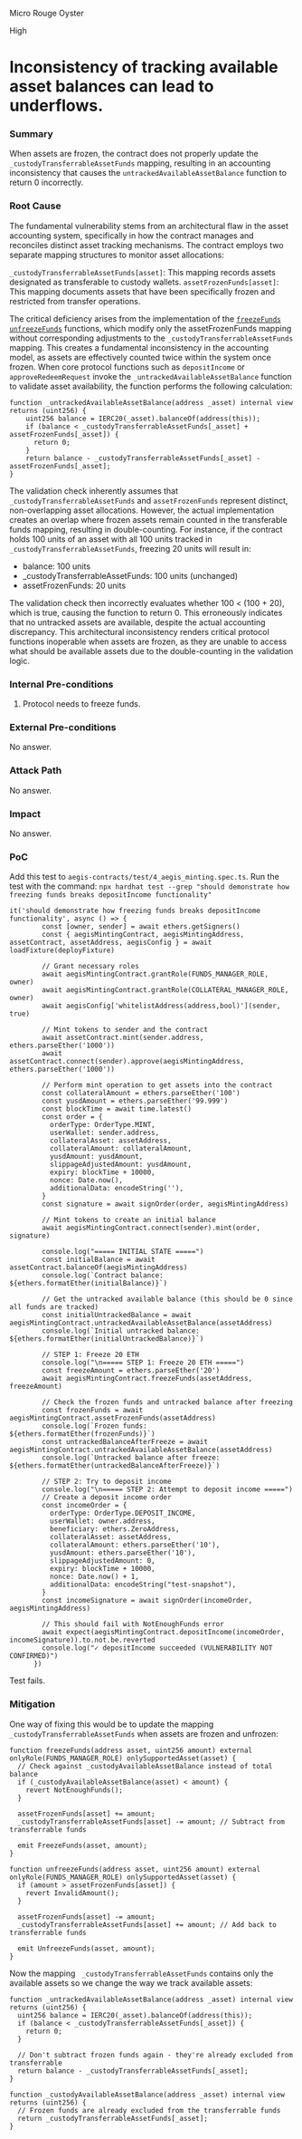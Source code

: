 Micro Rouge Oyster

High

# Inconsistency of tracking available asset balances can lead to underflows.

### Summary

When assets are frozen, the contract does not properly update the `_custodyTransferrableAssetFunds` mapping, resulting in an accounting inconsistency that causes the `untrackedAvailableAssetBalance` function to return 0 incorrectly.

### Root Cause

The fundamental vulnerability stems from an architectural flaw in the asset accounting system, specifically in how the contract manages and reconciles distinct asset tracking mechanisms. The contract employs two separate mapping structures to monitor asset allocations:

`_custodyTransferrableAssetFunds[asset]`: This mapping records assets designated as transferable to custody wallets.
`assetFrozenFunds[asset]`: This mapping documents assets that have been specifically frozen and restricted from transfer operations.

The critical deficiency arises from the implementation of the [`freezeFunds` `unfreezeFunds`](https://github.com/sherlock-audit/2025-04-aegis-op-grant/blob/main/aegis-contracts/contracts/AegisMinting.sol#L605C3-L624C4) functions, which modify only the assetFrozenFunds mapping without corresponding adjustments to the `_custodyTransferrableAssetFunds` mapping. This creates a fundamental inconsistency in the accounting model, as assets are effectively counted twice within the system once frozen.
When core protocol functions such as `depositIncome` or `approveRedeemRequest` invoke the `_untrackedAvailableAssetBalance` function to validate asset availability, the function performs the following calculation:
```solidity
function _untrackedAvailableAssetBalance(address _asset) internal view returns (uint256) {
    uint256 balance = IERC20(_asset).balanceOf(address(this));
    if (balance < _custodyTransferrableAssetFunds[_asset] + assetFrozenFunds[_asset]) {
      return 0;
    }
    return balance - _custodyTransferrableAssetFunds[_asset] - assetFrozenFunds[_asset];
}
```
The validation check inherently assumes that `_custodyTransferrableAssetFunds` and `assetFrozenFunds` represent distinct, non-overlapping asset allocations. However, the actual implementation creates an overlap where frozen assets remain counted in the transferable funds mapping, resulting in double-counting.
For instance, if the contract holds 100 units of an asset with all 100 units tracked in `_custodyTransferrableAssetFunds`, freezing 20 units will result in:

* balance: 100 units
* _custodyTransferrableAssetFunds: 100 units (unchanged)
* assetFrozenFunds: 20 units

The validation check then incorrectly evaluates whether 100 < (100 + 20), which is true, causing the function to return 0. This erroneously indicates that no untracked assets are available, despite the actual accounting discrepancy.
This architectural inconsistency renders critical protocol functions inoperable when assets are frozen, as they are unable to access what should be available assets due to the double-counting in the validation logic.

### Internal Pre-conditions

1. Protocol needs to freeze funds.

### External Pre-conditions

No answer.

### Attack Path

No answer.

### Impact

No answer.

### PoC

Add this test to `aegis-contracts/test/4_aegis_minting.spec.ts`.
Run the test with the command: `npx hardhat test --grep "should demonstrate how freezing funds breaks depositIncome functionality"`

```solidity
it('should demonstrate how freezing funds breaks depositIncome functionality', async () => {
        const [owner, sender] = await ethers.getSigners()
        const { aegisMintingContract, aegisMintingAddress, assetContract, assetAddress, aegisConfig } = await loadFixture(deployFixture)

        // Grant necessary roles
        await aegisMintingContract.grantRole(FUNDS_MANAGER_ROLE, owner)
        await aegisMintingContract.grantRole(COLLATERAL_MANAGER_ROLE, owner)
        await aegisConfig['whitelistAddress(address,bool)'](sender, true)

        // Mint tokens to sender and the contract
        await assetContract.mint(sender.address, ethers.parseEther('1000'))
        await assetContract.connect(sender).approve(aegisMintingAddress, ethers.parseEther('1000'))

        // Perform mint operation to get assets into the contract
        const collateralAmount = ethers.parseEther('100')
        const yusdAmount = ethers.parseEther('99.999')
        const blockTime = await time.latest()
        const order = {
          orderType: OrderType.MINT,
          userWallet: sender.address,
          collateralAsset: assetAddress,
          collateralAmount: collateralAmount,
          yusdAmount: yusdAmount,
          slippageAdjustedAmount: yusdAmount,
          expiry: blockTime + 10000,
          nonce: Date.now(),
          additionalData: encodeString(''),
        }
        const signature = await signOrder(order, aegisMintingAddress)

        // Mint tokens to create an initial balance
        await aegisMintingContract.connect(sender).mint(order, signature)

        console.log("===== INITIAL STATE =====")
        const initialBalance = await assetContract.balanceOf(aegisMintingAddress)
        console.log(`Contract balance: ${ethers.formatEther(initialBalance)}`)

        // Get the untracked available balance (this should be 0 since all funds are tracked)
        const initialUntrackedBalance = await aegisMintingContract.untrackedAvailableAssetBalance(assetAddress)
        console.log(`Initial untracked balance: ${ethers.formatEther(initialUntrackedBalance)}`)

        // STEP 1: Freeze 20 ETH
        console.log("\n===== STEP 1: Freeze 20 ETH =====")
        const freezeAmount = ethers.parseEther('20')
        await aegisMintingContract.freezeFunds(assetAddress, freezeAmount)

        // Check the frozen funds and untracked balance after freezing
        const frozenFunds = await aegisMintingContract.assetFrozenFunds(assetAddress)
        console.log(`Frozen funds: ${ethers.formatEther(frozenFunds)}`)
        const untrackedBalanceAfterFreeze = await aegisMintingContract.untrackedAvailableAssetBalance(assetAddress)
        console.log(`Untracked balance after freeze: ${ethers.formatEther(untrackedBalanceAfterFreeze)}`)

        // STEP 2: Try to deposit income
        console.log("\n===== STEP 2: Attempt to deposit income =====")
        // Create a deposit income order
        const incomeOrder = {
          orderType: OrderType.DEPOSIT_INCOME,
          userWallet: owner.address,
          beneficiary: ethers.ZeroAddress,
          collateralAsset: assetAddress,
          collateralAmount: ethers.parseEther('10'),
          yusdAmount: ethers.parseEther('10'),
          slippageAdjustedAmount: 0,
          expiry: blockTime + 10000,
          nonce: Date.now() + 1,
          additionalData: encodeString("test-snapshot"),
        }
        const incomeSignature = await signOrder(incomeOrder, aegisMintingAddress)

        // This should fail with NotEnoughFunds error
        await expect(aegisMintingContract.depositIncome(incomeOrder, incomeSignature)).to.not.be.reverted
        console.log("✓ depositIncome succeeded (VULNERABILITY NOT CONFIRMED)")
      })
```

Test fails.


### Mitigation

One way of fixing this would be to update the mapping ` _custodyTransferrableAssetFunds` when assets are frozen and unfrozen:
```solidity
function freezeFunds(address asset, uint256 amount) external onlyRole(FUNDS_MANAGER_ROLE) onlySupportedAsset(asset) {
  // Check against _custodyAvailableAssetBalance instead of total balance
  if (_custodyAvailableAssetBalance(asset) < amount) {
    revert NotEnoughFunds();
  }
  
  assetFrozenFunds[asset] += amount;
  _custodyTransferrableAssetFunds[asset] -= amount; // Subtract from transferrable funds
  
  emit FreezeFunds(asset, amount);
}

function unfreezeFunds(address asset, uint256 amount) external onlyRole(FUNDS_MANAGER_ROLE) onlySupportedAsset(asset) {
  if (amount > assetFrozenFunds[asset]) {
    revert InvalidAmount();
  }
  
  assetFrozenFunds[asset] -= amount;
  _custodyTransferrableAssetFunds[asset] += amount; // Add back to transferrable funds
  
  emit UnfreezeFunds(asset, amount);
}
```
Now the mapping ` _custodyTransferrableAssetFunds` contains only the available assets so we change the way we track available assets:
```solidity
function _untrackedAvailableAssetBalance(address _asset) internal view returns (uint256) {
  uint256 balance = IERC20(_asset).balanceOf(address(this));
  if (balance < _custodyTransferrableAssetFunds[_asset]) {
    return 0;
  }
  
  // Don't subtract frozen funds again - they're already excluded from transferrable
  return balance - _custodyTransferrableAssetFunds[_asset];
}

function _custodyAvailableAssetBalance(address _asset) internal view returns (uint256) {
  // Frozen funds are already excluded from the transferrable funds
  return _custodyTransferrableAssetFunds[_asset];
}
```

